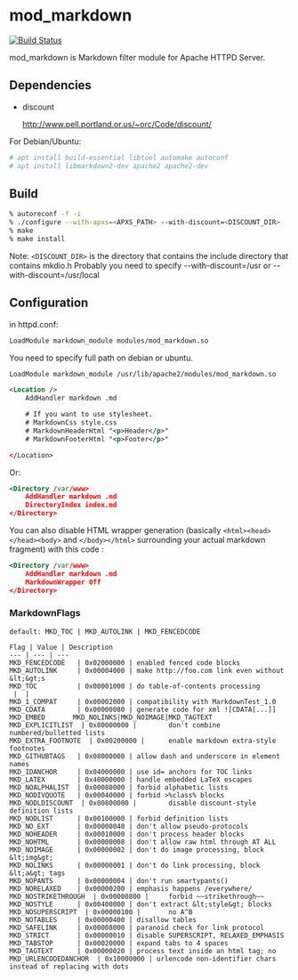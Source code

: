 # mod_markdown

[![Build Status](https://travis-ci.org/hamano/apache-mod-markdown.svg?branch=master)](https://travis-ci.org/hamano/apache-mod-markdown)

mod_markdown is Markdown filter module for Apache HTTPD Server.

## Dependencies

* discount

  <http://www.pell.portland.or.us/~orc/Code/discount/>

For Debian/Ubuntu:

```bash
# apt install build-essential libtool automake autoconf
# apt install libmarkdown2-dev apache2 apache2-dev
```

## Build

```bash
% autoreconf -f -i
% ./configure --with-apxs=<APXS_PATH> --with-discount=<DISCOUNT_DIR>
% make
% make install
```

Note: `<DISCOUNT_DIR>` is the directory that contains the include directory that contains mkdio.h
Probably you need to specify --with-discount=/usr or --with-discount=/usr/local

## Configuration

in httpd.conf:

```xml
LoadModule markdown_module modules/mod_markdown.so
```

You need to specify full path on debian or ubuntu.

```xml
LoadModule markdown_module /usr/lib/apache2/modules/mod_markdown.so
```

```xml
<Location />
    AddHandler markdown .md

    # If you want to use stylesheet.
    # MarkdownCss style.css
    # MarkdownHeaderHtml "<p>Header</p>"
    # MarkdownFooterHtml "<p>Footer</p>"

</Location>
```

Or:

```xml
<Directory /var/www>
    AddHandler markdown .md
    DirectoryIndex index.md
</Directory>
```

You can also disable HTML wrapper generation (basically `<html><head></head><body>` and `</body></html>` surrounding your actual markdown fragment) with this code :

```xml
<Directory /var/www>
    AddHandler markdown .md
    MarkdownWrapper Off
</Directory>
```

### MarkdownFlags

```code
default: MKD_TOC | MKD_AUTOLINK | MKD_FENCEDCODE

Flag | Value | Description
--- | --- | ---
MKD_FENCEDCODE   | 0x02000000 | enabled fenced code blocks
MKD_AUTOLINK     | 0x00004000 | make http://foo.com link even without &lt;&gt;s
MKD_TOC          | 0x00001000 | do table-of-contents processing
 |  |
MKD_1_COMPAT     | 0x00002000 | compatibility with MarkdownTest_1.0
MKD_CDATA        | 0x00000080 | generate code for xml ![CDATA[...]]
MKD_EMBED       MKD_NOLINKS|MKD_NOIMAGE|MKD_TAGTEXT
MKD_EXPLICITLIST  | 0x80000000 |        don't combine numbered/bulletted lists
MKD_EXTRA_FOOTNOTE  | 0x00200000 |      enable markdown extra-style footnotes
MKD_GITHUBTAGS   | 0x08000000 | allow dash and underscore in element names
MKD_IDANCHOR     | 0x04000000 | use id= anchors for TOC links
MKD_LATEX        | 0x40000000 | handle embedded LaTeX escapes
MKD_NOALPHALIST  | 0x00080000 | forbid alphabetic lists
MKD_NODIVQUOTE   | 0x00040000 | forbid >%class% blocks
MKD_NODLDISCOUNT  | 0x00800000 |        disable discount-style definition lists
MKD_NODLIST      | 0x00100000 | forbid definition lists
MKD_NO_EXT       | 0x00000040 | don't allow pseudo-protocols
MKD_NOHEADER     | 0x00010000 | don't process header blocks
MKD_NOHTML       | 0x00000008 | don't allow raw html through AT ALL
MKD_NOIMAGE      | 0x00000002 | don't do image processing, block &lt;img&gt;
MKD_NOLINKS      | 0x00000001 | don't do link processing, block &lt;a&gt; tags
MKD_NOPANTS      | 0x00000004 | don't run smartypants()
MKD_NORELAXED    | 0x00000200 | emphasis happens /everywhere/
MKD_NOSTRIKETHROUGH  | 0x00000800 |     forbid ~~strikethrough~~
MKD_NOSTYLE      | 0x00400000 | don't extract &lt;style&gt; blocks
MKD_NOSUPERSCRIPT  | 0x00000100 |       no A^B
MKD_NOTABLES     | 0x00000400 | disallow tables
MKD_SAFELINK     | 0x00008000 | paranoid check for link protocol
MKD_STRICT       | 0x00000010 | disable SUPERSCRIPT, RELAXED_EMPHASIS
MKD_TABSTOP      | 0x00020000 | expand tabs to 4 spaces
MKD_TAGTEXT      | 0x00000020 | process text inside an html tag; no
MKD_URLENCODEDANCHOR  | 0x10000000 | urlencode non-identifier chars instead of replacing with dots
```
